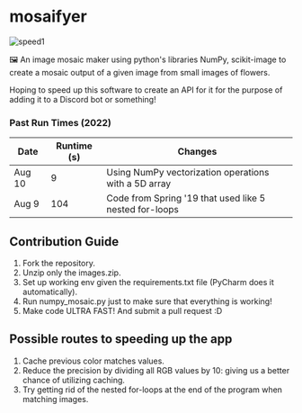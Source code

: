 # mosaifyer
![speed1](https://github.com/aReebok/mosaifyer/assets/67135619/ce9ec13c-2d8f-4117-9d9b-d83bf84a8d05)

🖼️ An image mosaic maker using python's libraries NumPy, scikit-image to create a mosaic output of a given image from small images of flowers.

Hoping to speed up this software to create an API for it for the purpose of adding it to a Discord bot or something!

### Past Run Times (2022)

| Date | Runtime (s) | Changes | 
| ---- | ------------| ------- |
Aug 10 | 9 | Using NumPy vectorization operations with a 5D array
Aug 9 | 104 | Code from Spring '19 that used like 5 nested for-loops

## Contribution Guide
1. Fork the repository.
1. Unzip only the images.zip.
1. Set up working env given the requirements.txt file (PyCharm does it automatically).
1. Run numpy_mosaic.py just to make sure that everything is working!
1. Make code ULTRA FAST! And submit a pull request :D

## Possible routes to speeding up the app
1. Cache previous color matches values.
1. Reduce the precision by dividing all RGB values by 10: giving us a better chance of utilizing caching.
1. Try getting rid of the nested for-loops at the end of the program when matching images.

